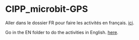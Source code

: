 # CIPP_microbit-GPS

Aller dans le dossier FR pour faire les activités en français. [ici](https://github.com/GenieLabMtl/CIPP_microbit-GPS/tree/main/FR/).

Go in the EN folder to do the activities in English. [here](https://github.com/GenieLabMtl/CIPP_microbit-GPS/tree/main/EN/).